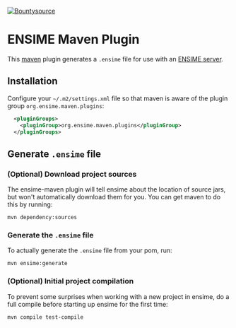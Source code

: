 [![Bountysource](https://www.bountysource.com/badge/tracker?tracker_id=239449)](https://www.bountysource.com/trackers/239449-ensime?utm_source=239449&utm_medium=shield&utm_campaign=TRACKER_BADGE)

# ENSIME Maven Plugin

This [maven](https://maven.apache.org/) plugin generates a `.ensime` file for use with an [ENSIME server](http://github.com/ensime/ensime-server).

## Installation

Configure your `~/.m2/settings.xml` file so that maven is aware of the plugin group `org.ensime.maven.plugins`:

``` xml
  <pluginGroups>
    <pluginGroup>org.ensime.maven.plugins</pluginGroup>
  </pluginGroups>
```

## Generate `.ensime` file

### (Optional) Download project sources

The ensime-maven plugin will tell ensime about the location of source jars, but won't automatically download them for you. You can get maven to do this by running:

``` shell
mvn dependency:sources
```

### Generate the `.ensime` file

To actually generate the `.ensime` file from your pom, run:

``` shell
mvn ensime:generate
```

### (Optional) Initial project compilation

To prevent some surprises when working with a new project in ensime, do a full compile before starting up ensime for the first time:

``` shell
mvn compile test-compile
```

